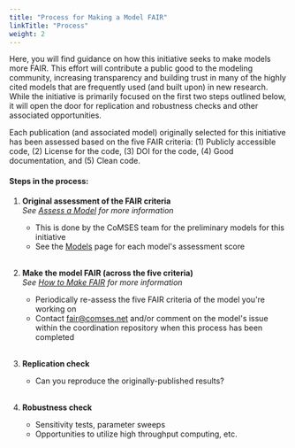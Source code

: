 ```yaml
---
title: "Process for Making a Model FAIR"
linkTitle: "Process"
weight: 2
---
```


Here, you will find guidance on how this initiative seeks to make models more FAIR. This effort will contribute a public good to the modeling community, increasing transparency and building trust in many of the highly cited models that are frequently used (and built upon) in new research. While the initiative is primarily focused on the first two steps outlined below, it will open the door for replication and robustness checks and other associated opportunities.

Each publication (and associated model) originally selected for this initiative has been assessed based on the five FAIR criteria: (1) Publicly accessible code, (2) License for the code, (3) DOI for the code, (4) Good documentation, and (5) Clean code.

#### __Steps in the process:__
1. __Original assessment of the FAIR criteria__ <br>_See [Assess a Model](/docs/process/assessment/) for more information_
    - This is done by the CoMSES team for the preliminary models for this initiative
    - See the [Models](/docs/models/) page for each model's assessment score

    <br>
2. __Make the model FAIR (across the five criteria)__ <br>_See [How to Make FAIR](/docs/process/how-to/) for more information_
    - Periodically re-assess the five FAIR criteria of the model you're working on
    - Contact fair@comses.net and/or comment on the model's issue within the coordination repository when this process has been completed

    <br>
3. __Replication check__
    - Can you reproduce the originally-published results?

    <br>
4. __Robustness check__
    - Sensitivity tests, parameter sweeps
    - Opportunities to utilize high throughput computing, etc.
